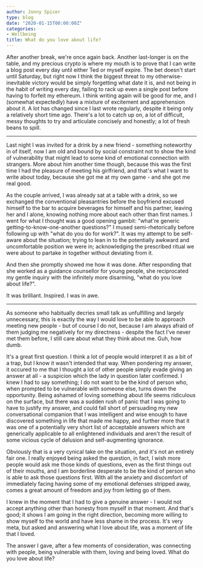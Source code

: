 ```yaml
---
author: Jonny Spicer
type: blog
date: "2020-01-15T00:00:00Z"
categories:
- Wellbeing
title: What do you love about life?
---
```

After another break, we're once again back. Another last-longer is on the table, and my precious crypto is where my mouth is to prove that I can write a blog post every day until either Ted or myself expire. The bet doesn't start until Saturday, but right now I think the biggest threat to my otherwise-inevitable victory would be simply forgetting what date it is, and not being in the habit of writing every day, failing to rack up even a single post before having to forfeit my ethereum. I think writing again will be good for me, and I (somewhat expectedly) have a mixture of excitement and apprehension about it. A lot has changed since I last wrote regularly, despite it being only a relatively short time ago. There's a lot to catch up on, a lot of difficult, messy thoughts to try and articulate concisely and honestly; a lot of fresh beans to spill.

---

Last night I was invited for a drink by a new friend - something noteworthy in of itself, now I am old and bound by social constraint
not to show the kind of vulnerability that might lead to some kind of emotional connection with strangers. More about him another time though, because this was the first time I had the pleasure of meeting his girlfriend, and that's what I want to write about today, because she got me at my own game - and she got me real good.

As the couple arrived, I was already sat at a table with a drink, so we exchanged the conventional pleasantries before the boyfriend
excused himself to the bar to acquire beverages for himself and his partner, leaving her and I alone, knowing nothing more about
each other than first names. I went for what I thought was a good opening gambit: "what're generic getting-to-know-one-another
questions?" I mused semi-rhetorically before following up with "what do you do for work?". It was my attempt to be self-aware about
the situation; trying to lean in to the potentially awkward and uncomfortable position we were in; acknowledging the prescribed ritual we were about to partake in together without deviating from it.

And then she promptly showed me how it was done. After responding that she worked as a guidance counsellor for young people, she
reciprocated my gentle inquiry with the infinitely more disarming, "what do you love about life?".

It was brilliant. Inspired. I was in awe.

---

As someone who habitually decries small talk as unfulfilling and largely unnecessary, this is exactly the way I would love to be
able to approach meeting new people - but of course I do not, because I am always afraid of them judging me negatively for my
directness - despite the fact I've never met them before, I still care about what they think about me. Guh, how dumb.

It's a great first question. I think a lot of people would interpret it as a bit of a trap, but I know it wasn't intended that way.
When pondering my answer, it occured to me that I thought a lot of other people simply evade giving an answer at all - a suspicion
which the lady in question later confirmed. I knew I had to say something; I do not want to be the kind of person who, when prompted
to be vulnerable with someone else, turns down the opportunity. Being ashamed of loving something about life seems ridiculous on
the surface, but there was a sudden rush of panic that I was going to have to justify my answer, and could fall short of persuading
my new conversational companion that I was intelligent and wise enough to have discovered something in life that made me happy,
and further more that it was one of a potentially very short list of acceptable answers which are generically applicable to all
enlightened individuals and aren't the result of some vicious cycle of delusion and self-augmenting ignorance.

Obviously that is a very cynical take on the situation, and it's not an entirely fair one. I really enjoyed being asked the question,
in fact, I wish more people would ask me those kinds of questions, even as the first things out of their mouths, and I am borderline
desperate to be the kind of person who is able to ask those questions first. With all the anxiety and discomfort of immediately
facing having some of my emotional defenses stripped away, comes a great amount of freedom and joy from letting go of them.

I knew in the moment that I had to give a genuine answer - I would not accept anything other than honesty from myself in that moment.
And that's good; it shows I am going in the right direction, becoming more willing to show myself to the world and have less
shame in the process. It's very meta, but asked and answering what I love about life, was a moment of life that I loved.

The answer I gave, after a few moments of consideration, was connecting with people, being vulnerable with them, loving and being
loved. What do you love about life?
